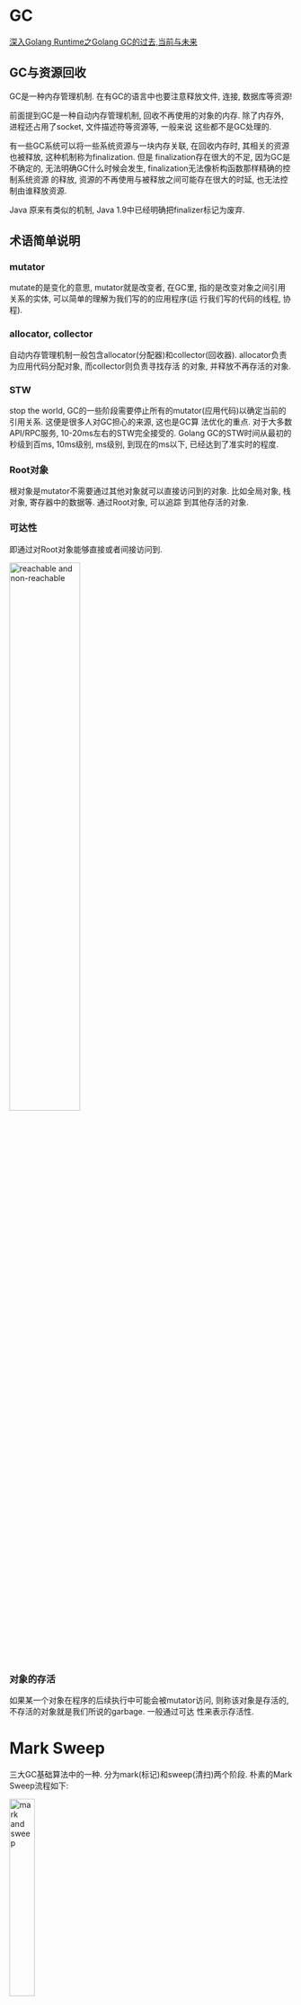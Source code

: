 # GC
[深入Golang Runtime之Golang GC的过去,当前与未来](https://www.jianshu.com/p/bfc3c65c05d1)

## GC与资源回收
GC是一种内存管理机制. 在有GC的语言中也要注意释放文件, 连接, 数据库等资源!

前面提到GC是一种自动内存管理机制, 回收不再使用的对象的内存. 除了内存外, 进程还占用了socket, 文件描述符等资源等, 一般来说
这些都不是GC处理的.

有一些GC系统可以将一些系统资源与一块内存关联, 在回收内存时, 其相关的资源也被释放, 这种机制称为finalization. 但是
finalization存在很大的不足, 因为GC是不确定的, 无法明确GC什么时候会发生, finalization无法像析构函数那样精确的控制系统资源
的释放, 资源的不再使用与被释放之间可能存在很大的时延, 也无法控制由谁释放资源.

Java 原来有类似的机制, Java 1.9中已经明确把finalizer标记为废弃.

## 术语简单说明
### mutator
mutate的是变化的意思, mutator就是改变者, 在GC里, 指的是改变对象之间引用关系的实体, 可以简单的理解为我们写的的应用程序(运
行我们写的代码的线程, 协程).

### allocator, collector
自动内存管理机制一般包含allocator(分配器)和collector(回收器). allocator负责为应用代码分配对象, 而collector则负责寻找存活
的对象, 并释放不再存活的对象.

### STW
stop the world, GC的一些阶段需要停止所有的mutator(应用代码)以确定当前的引用关系. 这便是很多人对GC担心的来源, 这也是GC算
法优化的重点. 对于大多数API/RPC服务, 10-20ms左右的STW完全接受的. Golang GC的STW时间从最初的秒级到百ms, 10ms级别, ms级别,
到现在的ms以下, 已经达到了准实时的程度.

### Root对象
根对象是mutator不需要通过其他对象就可以直接访问到的对象. 比如全局对象, 栈对象, 寄存器中的数据等. 通过Root对象, 可以追踪
到其他存活的对象.

### 可达性
即通过对Root对象能够直接或者间接访问到.

<img src="./pics/gc/reachable.png" alt="reachable and non-reachable" width="50%"/>

### 对象的存活
如果某一个对象在程序的后续执行中可能会被mutator访问, 则称该对象是存活的, 不存活的对象就是我们所说的garbage. 一般通过可达
性来表示存活性.

# Mark Sweep
三大GC基础算法中的一种. 分为mark(标记)和sweep(清扫)两个阶段. 朴素的Mark Sweep流程如下:

<img src="./pics/gc/mark_and_sweep.gif" alt="mark and sweep" width="30%"/>

1. Stop the World
1. Mark: 通过Root和Root直接间接访问到的对象, 来寻找所有可达的对象, 并进行标记
1. Sweep: 对堆对象迭代, 已标记的对象置位标记. 所有未标记的对象加入freelist, 可用于再分配.
1. Start the Wrold

朴素的Mark Sweep是整体STW, 并且分配速度慢, 内存碎片率高. 有很多对Mark Sweep的优化, 比如

- 相同大小阶梯的对象分配在同一小块内存中, 减少碎片率.
- freelist改成多条, 同一个大小范围的对象, 放在一个freelist上, 加快分配速率, 减少碎片率.
- 并发Sweep和并发Mark, 大大降低stw时间.

## 并发收集
朴素的Mark Sweep算法会造成巨大的STW时间, 导致应用长时间不可用, 且与堆大小成正比, 可扩展性不好. Go的GC算法就是基于Mark
Sweep, 不过是并发Mark和并发Sweep.

一般说并发GC有两层含义, 一层是每个mark或sweep本身是多个线程(协程)执行的(concurrent),一层是mutator(应用程序)和collector同
时运行(background).

首先concurrent这一层是比较好实现的, GC时整体进行STW, 那么对象引用关系不会再改变, 对mark或者sweep任务进行分块, 就能多个线
程(协程)conncurrent执行任务mark或sweep.

而对于backgroud这一层, 也就是说mutator和mark, sweep同时运行, 则相对复杂.

首先backgroup sweep是比较容易实现的, 因为mark后, 哪些对象是存活, 哪些是要被sweep是已知的, sweep的是不再引用的对象, sweep
结束前, 这些对象不会再被分配到. 所以sweep容和mutator内存共存, 后面我们可以看到golang是先在1.3实现的sweep并发. 1.5才实现
的mark并发.

## 写屏障
接上面, mark和mutator同时运行就比较麻烦, 因为mutator会改变已被scan的对象的引用关系.

假设下面这种情况:
```go
b.obj1=c

  gc mark start
  gc scan a

mutaotr  a.obj1=c
mutator  b.obj1=nil

  gc scan b
  gc mark termination
  sweep and free c(error)
```
mutator和collector同时运行.

b有c的引用. gc开始, 先扫描了a, 然后mutator运行, a引用了c, b不再引用c, gc再扫描b, 然后sweep, 清除了c. 这里其实a还引用了c,
导致了正确性问题.

为了解决这个问题, go引入了写屏障(写屏障有多种类型, Dijkstra-style insertion write barrier, Yuasa-style deletion write
barrier等). 写屏障是在写入指针前执行的一小段代码用于防止指针丢失. 这一小段代码Golang是在编译时写入的. Golang目前写屏障在
mark阶段开启.

Dijkstra write barrier在
```go
mutaotr a.obj1=c
```
这一步, 将c的指针写入到a.obj1之前, 会先执行一段判断代码, 如果c已经被扫描过, 就不再扫描, 如果c没有被扫描过, 就把c加入到待
扫描的队列中. 这样就不会出现丢失存活对象的问题存在.

## 三色标记法
三色标记法是传统Mark-Sweep的一个改进, 由Dijkstra(就是提出最短路径算法的)在1978年发表的论文On-the-Fly Garbage Collection:
An Exercise in Cooperation中提出.

它是一个并发的GC算法.

原理如下,

1. 首先创建三个集合:白, 灰, 黑. 白色节点表示未被mark和scan的对象, 灰色节点表示已经被mark, 但是还没有scan的对象, 而黑色表
  示已经mark和scan完的对象.
1. 初始时所有对象都在白色集合.
1. 从根节点开始广度遍历, 将其引用的对象加入灰色集合.
1. 遍历灰色集合, 将灰色对象引用的白色对象放入灰色集合, 之后将此灰色对象放入黑色集合.

标记过程中通过write-barrier检测对象引用的变化.重复4直到灰色中无任何对象. GC结束, 黑色对象为存活对象, 而剩下的白色对象就
是Garbage. Sweep所有白色对象.

<img src="./pics/gc/tri-color.gif" alt="tri-color" width="30%"/>

下面我们会提到Golang也是使用的三色标记法. 在Go Runtime的实现中, 并没有白色集合, 灰色集合, 黑色集合这样的容器. 实现如下:

- 白色对象: 某个对象对应的gcMarkBit为0(未被标记)
- 灰色对象: gcMarkBit为1(已被标记)且在(待scan)gcWork的待scan buffer中
- 黑色对象: gcMarkBit为1(已被标记)且不在(已经scan)gcWork的待scan buffer中

# go
目前Golang GC(我这里指Go 1.11, 2018年8月发布)具有以下特征.

- 三色标记
- Mark Sweep算法,并发标记, 并发清除
- Muator会执行辅助标记, 辅助清扫
- 非分代
- 准确式GC, 能够知道内存中某个数据是数字还是指向对象的指针. 相对的是保守式GC.
- 非紧缩, 非移动,GC之后不会进行紧缩堆(也就不会移动堆对象地址)
- 写屏障实现增量式

Golang 1.8后GC的STW时间基本上做到了和堆大小无关. 而并发Mark时间则与存活对象数目(当然这个描述并不是非常准确)基本成正比,
与CPU的核数基本成反比.

[Getting to Go: The Journey of Go's Garbage Collector](https://blog.golang.org/ismmkeynote)
size segregated spans have some other advantages.

Low fragmentation: Experience with C, besides Google's TCMalloc and Hoard, I was intimately involved with Intel's
Scalable Malloc and that work gave us confidence that fragmentation was not going to be a problem with non-moving
allocators.

Internal structures: We fully understood and had experience with them. We understood how to do size segregated spans,
we understood how to do low or zero contention allocation paths.

Speed: Non-copy did not concern us, allocation admittedly might be slower but still in the order of C. It might not be
as fast as bump pointer but that was OK.

We also had this foreign function interface issue. If we didn't move our objects then we didn't have to deal with the
long tail of bugs you might encounter if you had a moving collector as you attempt to pin objects and put levels of
indirection between C and the Go object you are working with.

# Generational GC(分代GC)
分代GC理论是80年代提出来的, 基于大部分对象都会在短时间内成为垃圾这个软件工程上的事实, 将内存分为多个区, 不同的区采取不同
的GC算法. 分代GC并不是一种GC算法, 而是一种策略.

## Java的分代GC
Java GC是分代GC的忠实拥簇者, 从98年发布的Java 1.2开始, 就已经是分代GC了. 图中是Java多种分代算法的默认分配情况.

<img src="./pics/gc/generational_gc.png" alt="generational gc" width="40%"/>

图中Eden区, from, to区统称为新生代. 一般空间比较小, JVM中默认为堆的1/3.

对象优先分配在新生代(容量小, 放新对象)的Eden区, Minor GC时把Eden区的存活对象和From区对象一起复制到to区, GC完之后, 交换
from和to区. 新对象到达一定年龄(经历GC不被回收的次数)后才提升到老年代(容量大, 放长期存活的对象)中. 新生代和老生代采用不同
的算法. 新生代采用复制(Copy)算法, 老生代则一般采用并发的Mark Sweep.

大部分时候只需要对新生代进行Minor GC,因为新生代空间小,Minor GC的暂停很短(生产服务中, 4核机器中500M-1G的新生代, GC大概为
3ms-10ms的级别). 且绝大部分对象分配后就很快被Minor GC回收, 不会提升到老年代中, 对老年代Major GC的次数就会很少, 大大减少
了频繁进行Major GC而Scan和Mark消耗的CPU时间, 减少回收大堆而导致的大的STW时间频次. 像API/RPC后台服务, 比较稳定的话, 可能
几小时或一天才进行一次Major GC.

## Golang的分代GC
### 为何Golang对分代GC需求相对不大
Golang因为是面向值对象的, 而非Java那样面向引用, 且逃逸分析能够减少在堆中分配对象, 所以Golang天生产生的垃圾相对于Java比较
少. 同时Golang的内存结构是类似TCMalloc多阶缓存机制, 大大减少多线程竞争, 所以Golang的对象分配速度比较快(Java的新生代使用
指针移动的方式进行分配, 吐吞量更高), 同时经过多个版本的演进, Golang GC的STW已经降到了sub ms, 所以一直以来Golang对于分代
GC的需求并不是那么大.

Golang目前在尝试引入分代GC的原因是目前Golang进行GC的频次还是有点快, 而每次GC时Golang都需要Mark Scan所有存活的对象, 导致
GC的CPU消耗比较高.

在实际生产中, 千QPS的服务, Java CMS可能几个小时或一天才需要进行一次Major GC, Scan和Mark一遍堆中存活的对象, 而Go则为十多
秒或分钟就需要进行一次GC, 把所有存活的对象扫描一遍(虽然Golang的STW非常短)

分代GC策略中, 新生代一般是Copy算法, 这样会移动对象, 而Golang之前GC是非移动的(Go中的对象可以直接传入到C中, 所以不能GC前后
不能移动对象位置), Go实现分代GC也需要是非移动的. 如何实现呢?

